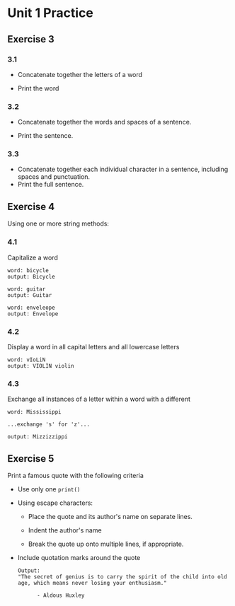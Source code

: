 # Unit 1 Practice

## **Exercise 3**

### **3.1**

- Concatenate together the letters of a word

- Print the word

### **3.2**

- Concatenate together the words and spaces
of a sentence.

- Print the sentence.

### **3.3**

- Concatenate together each individual character in a sentence, including spaces and punctuation.
- Print the full sentence.

## **Exercise 4**

Using one or more string methods:

### **4.1**

Capitalize a word

    word: bicycle 
    output: Bicycle
      
    word: guitar
    output: Guitar
    
    word: enveleope
    output: Envelope

### **4.2**

Display a word in all capital letters and all lowercase letters

    word: vIoLiN
    output: VIOLIN violin

### **4.3**

Exchange all instances of a letter within a word with a different
  
    word: Mississippi

    ...exchange 's' for 'z'...

    output: Mizzizzippi

## **Exercise 5**

Print a famous quote with the following criteria

- Use only one `print()`

- Using escape characters:
  
  - Place the quote and its author's name on separate lines.

  - Indent the author's name

  - Break the quote up onto multiple lines, if appropriate.

- Include quotation marks around the quote

      Output:
      "The secret of genius is to carry the spirit of the child into old age, which means never losing your enthusiasm."

            - Aldous Huxley
